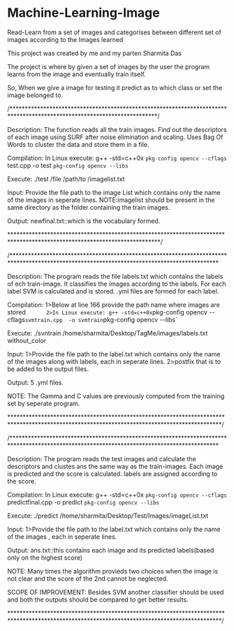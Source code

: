 Machine-Learning-Image
======================

Read-Learn from a set of images and categorises between different set of images according to the Images learned

This project was created by me and my parten Sharmita Das

The project is where by given a set of images by the user the program learns from the image and eventually train itself.

So, When we give a image for testing it predict as to which class or set the image belonged to.

/************************************************************************************************************************/


Description: 	The function reads all the train images. Find out the descriptors of each image using SURF after noise elimination and 			scaling. 
		Uses Bag Of Words to cluster the data and store them in a file.


Compilation: 	In Linux execute: g++ -std=c++0x `pkg-config opencv --cflags` test.cpp  -o test `pkg-config opencv --libs`


Execute:        ./test /file /path/to /imagelist.txt

Input:		Provide the file path to the image List which contains only the name of the images in seperate lines.
		NOTE:imagelist should be present in the same directory as the folder containing the train images.



Output:		newfinal.txt::which is the vocabulary formed.



*************************************************************************************************************************/

/********************************************************************************************************************************************


Description: 	The program  reads the file labels.txt which contains the labels of ech train-image. 
		It classifies the images according to the labels. 
		For each label SVM is calculated and is stored.
		.yml files are formed for each label.

		
Compilation: 	1>Below at line 166 provide the path name where images are stored
`		2>In Linux execute: g++ -std=c++0x `pkg-config opencv --cflags` svmtrain.cpp  -o svmtrain `pkg-config opencv --libs`


Execute:        ./svntrain /home/sharmita/Desktop/TagMe/images/labels.txt without_color


Input:		1>Provide the file path to the label.txt which contains only the name of the images along with labels, each in seperate lines.
		2>postfix that is to be added to the output files.


Output:		5 .yml files.


NOTE:		The Gamma and C values are previously computed from the training set by seperate program.


*********************************************************************************************************************************************/


/********************************************************************************************************************************************


Description: 	The program reads the test images and calculate the descriptors and clustes ans the same way as the train-images.
		Each image is predicted and the score is calculated.
		labels are assigned according to the score.


Compilation: 	In Linux execute: g++ -std=c++0x `pkg-config opencv --cflags` predictfinal.cpp  -o predict `pkg-config opencv --libs`


Execute:        ./predict /home/sharmita/Desktop/Test/Images/imageList.txt 


Input:		1>Provide the file path to the label.txt which contains only the name of the images , each in seperate lines.
		


Output:		ans.txt::this contains each image and its predicted labels(based only on the highest score)


NOTE:		Many times the algorithm provieds two choices when the image is not clear and the score of the 2nd cannot be neglected.

SCOPE OF IMPROVEMENT:	Besides SVM another classifier should be used and both the outputs should be compared to get better results.

*********************************************************************************************************************************************/


